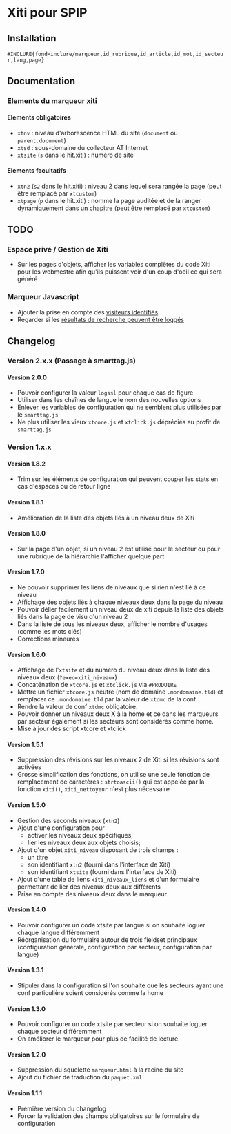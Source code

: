 # Xiti pour SPIP

## Installation

`#INCLURE{fond=inclure/marqueur,id_rubrique,id_article,id_mot,id_secteur,lang,page}`

## Documentation

### Elements du marqueur xiti

#### Elements obligatoires

* `xtnv` : niveau d'arborescence HTML du site (`document` ou `parent.document`)
* `xtsd` : sous-domaine du collecteur AT Internet
* `xtsite` (`s` dans le hit.xiti) : numéro de site

#### Elements facultatifs

* `xtn2` (`s2` dans le hit.xiti) : niveau 2 dans lequel sera rangée la page (peut être remplacé par `xtcustom`)
* `xtpage` (`p` dans le hit.xiti) : nomme la page auditée et de la ranger dynamiquement dans un chapitre (peut être remplacé par `xtcustom`)

## TODO

### Espace privé / Gestion de Xiti

* Sur les pages d'objets, afficher les variables complètes du code Xiti pour les webmestre afin qu'ils puissent voir d'un coup d'oeil ce qui sera généré

### Marqueur Javascript

* Ajouter la prise en compte des [visiteurs identifiés](http://help.atinternet-solutions.com/fr/implementation/specific_tags/tg_population_fr.htm)
* Regarder si les [résultats de recherche peuvent être loggés](https://help.atinternet-solutions.com/FR/launch_page.htm#implementation/specific_tags/tg_clicks_FR.htm)

## Changelog

### Version 2.x.x (Passage à smarttag.js)

#### Version 2.0.0

* Pouvoir configurer la valeur `logssl` pour chaque cas de figure
* Utiliser dans les chaînes de langue le nom des nouvelles options
* Enlever les variables de configuration qui ne semblent plus utilisées par le `smarttag.js`
* Ne plus utiliser les vieux `xtcore.js` et `xtclick.js` dépréciés au profit de `smarttag.js`

### Version 1.x.x 

#### Version 1.8.2

* Trim sur les éléments de configuration qui peuvent couper les stats en cas d'espaces ou de retour ligne

#### Version 1.8.1

* Amélioration de la liste des objets liés à un niveau deux de Xiti

#### Version 1.8.0

* Sur la page d'un objet, si un niveau 2 est utilisé pour le secteur ou pour une rubrique de la hiérarchie l'afficher quelque part

#### Version 1.7.0

* Ne pouvoir supprimer les liens de niveaux que si rien n'est lié à ce niveau
* Affichage des objets liés à chaque niveaux deux dans la page du niveau
* Pouvoir délier facilement un niveau deux de xiti depuis la liste des objets liés dans la page de visu d'un niveau 2
* Dans la liste de tous les niveaux deux, afficher le nombre d'usages (comme les mots clés)
* Corrections mineures

#### Version 1.6.0

* Affichage de l'`xtsite` et du numéro du niveau deux dans la liste des niveaux deux (`?exec=xiti_niveaux`)
* Concaténation de `xtcore.js` et `xtclick.js` via `#PRODUIRE`
* Mettre un fichier `xtcore.js` neutre (nom de domaine `.mondomaine.tld`) et remplacer ce `.mondomaine.tld` par la valeur de `xtdmc` de la conf
* Rendre la valeur de conf `xtdmc` obligatoire.
* Pouvoir donner un niveaux deux X à la home et ce dans les marqueurs par secteur également si les secteurs sont considérés comme home.
* Mise à jour des script xtcore et xtclick

#### Version 1.5.1

* Suppression des révisions sur les niveaux 2 de Xiti si les révisions sont activées
* Grosse simplification des fonctions, on utilise une seule fonction de remplacement de caractères : `strtoascii()` qui est appelée par la fonction `xiti()`, `xiti_nettoyeur` n'est plus nécessaire

#### Version 1.5.0

* Gestion des seconds niveaux (`xtn2`)
* Ajout d'une configuration pour 
  * activer les niveaux deux spécifiques;
  * lier les niveaux deux aux objets choisis;
* Ajout d'un objet `xiti_niveau` disposant de trois champs : 
  * un titre
  * son identifiant `xtn2` (fourni dans l'interface de Xiti)
  * son identifiant `xtsite` (fourni dans l'interface de Xiti)
* Ajout d'une table de liens `xiti_niveaux_liens` et d'un formulaire permettant de lier des niveaux deux aux différents
* Prise en compte des niveaux deux dans le marqueur

#### Version 1.4.0

* Pouvoir configurer un code xtsite par langue si on souhaite loguer chaque langue différemment
* Réorganisation du formulaire autour de trois fieldset principaux (configuration générale, configuration par secteur, configuration par langue)

#### Version 1.3.1

* Stipuler dans la configuration si l'on souhaite que les secteurs ayant une conf particulière soient considérés comme la home

#### Version 1.3.0

* Pouvoir configurer un code xtsite par secteur si on souhaite loguer chaque secteur différemment
* On améliorer le marqueur pour plus de facilité de lecture

#### Version 1.2.0

* Suppression du squelette `marqueur.html` à la racine du site
* Ajout du fichier de traduction du `paquet.xml`

#### Version 1.1.1

* Première version du changelog
* Forcer la validation des champs obligatoires sur le formulaire de configuration